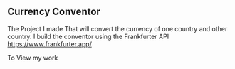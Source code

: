 ## Currency Conventor

The Project I made That will convert the currency of one country and other country. I build the conventor using the Frankfurter API https://www.frankfurter.app/

To View my work
